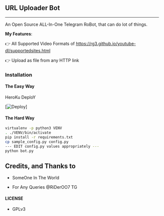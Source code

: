 ## URL Uploader Bot
---

An Open Source ALL-In-One Telegram RoBot, that can do lot of things.

**My Features**:

👉 All Supported Video Formats of https://rg3.github.io/youtube-dl/supportedsites.html

👉 Upload as file from any HTTP link

### Installation

#### The Easy Way

HeroKu DeploY

[![Deploy](https://www.herokucdn.com/deploy/button.svg)]

#### The Hard Way

```sh
virtualenv -p python3 VENV
. ./VENV/bin/activate
pip install -r requirements.txt
cp sample_config.py config.py
--- EDIT config.py values appropriately ---
python bot.py
```






## Credits, and Thanks to

* SomeOne In The World

- For Any Queries @RiDerOO7 TG

#### LICENSE
- GPLv3
